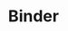 ---
codehost: https://github.com/jupyterhub/binderhub
logohandle: mybinder
sort: binder
title: Binder
website: https://mybinder.org/
---